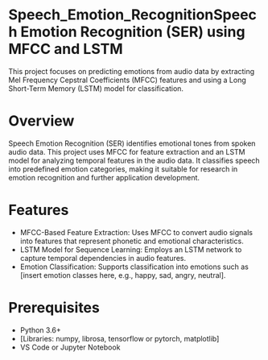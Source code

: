 # Speech_Emotion_RecognitionSpeech Emotion Recognition (SER) using MFCC and LSTM
This project focuses on predicting emotions from audio data by extracting 
Mel Frequency Cepstral Coefficients (MFCC) features and using a Long Short-Term Memory (LSTM) model for classification.

# Overview
Speech Emotion Recognition (SER) identifies emotional tones from spoken audio data. 
This project uses MFCC for feature extraction and an LSTM model for analyzing temporal features in the audio data. 
It classifies speech into predefined emotion categories, making it suitable for research in emotion recognition and further application development.

# Features
- MFCC-Based Feature Extraction: Uses MFCC to convert audio signals into features that represent phonetic and emotional characteristics.
- LSTM Model for Sequence Learning: Employs an LSTM network to capture temporal dependencies in audio features.
- Emotion Classification: Supports classification into emotions such as [insert emotion classes here, e.g., happy, sad, angry, neutral].
  
# Prerequisites
- Python 3.6+
- [Libraries: numpy, librosa, tensorflow or pytorch, matplotlib]
- VS Code or Jupyter Notebook
